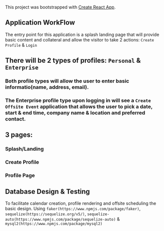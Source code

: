This project was bootstrapped with [Create React App](https://github.com/facebook/create-react-app).

## Application WorkFlow

The entry point for this application is a splash landing page that will provide basic content and collateral and allow the visitor to take 2 actions: `Create Profile` & `Login`

## There will be 2 types of profiles: `Personal` & `Enterprise`
  ### Both profile types will allow the user to enter basic informatio(name, address, email).
  
  ### The Enterprise profile type upon logging in will see a `Create Offsite Event` application that allows the user to pick a date,        start & end time, company name & location and preferred contact. 
  
## 3 pages: 
### Splash/Landing
### Create Profile
### Profile Page

## Database Design & Testing

To facilitate calendar creation, profile rendering and offsite scheduling the basic design.
Using `faker(https://www.npmjs.com/package/faker)`, `sequelize(https://sequelize.org/v5/)`, `sequelize-auto(https://www.npmjs.com/package/sequelize-auto)` &  `mysql2(https://www.npmjs.com/package/mysql2)`


